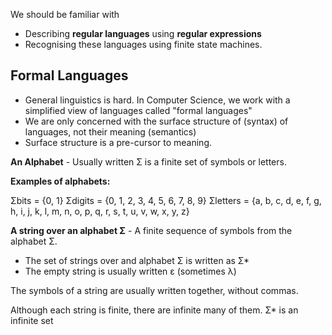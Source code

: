 
We should be familiar with
- Describing **regular languages** using **regular expressions**
- Recognising these languages using finite state machines. 

## Formal Languages

- General linguistics is hard. In Computer Science, we work with a simplified view of languages called "formal languages"
- We are only concerned with the surface structure of (syntax) of languages, not their meaning (semantics)
- Surface structure is a pre-cursor to meaning. 

**An Alphabet** - Usually written Σ is a finite set of symbols or letters.

**Examples of alphabets:**

Σbits = {0, 1}
Σdigits = {0, 1, 2, 3, 4, 5, 6, 7, 8, 9}
Σletters = {a, b, c, d, e, f, g, h, i, j, k, l, m, n, o, p, q, r, s, t, u, v, w, x, y, z}

**A string over an alphabet Σ** - A finite sequence of symbols from the alphabet Σ. 
- The set of strings over and alphabet Σ is written as Σ*
- The empty string is usually written ε (sometimes λ)

The symbols of a string are usually written together, without commas.

Although each string is finite, there are infinite many of them. Σ* is an infinite set